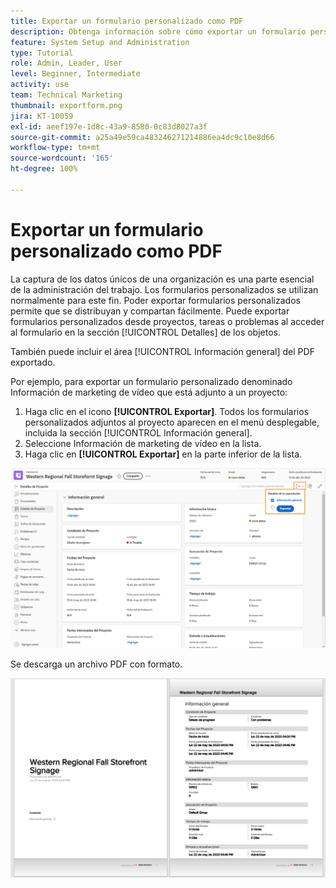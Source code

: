 ```yaml
---
title: Exportar un formulario personalizado como PDF
description: Obtenga información sobre cómo exportar un formulario personalizado como PDF para compartir fácilmente la información con otros usuarios.
feature: System Setup and Administration
type: Tutorial
role: Admin, Leader, User
level: Beginner, Intermediate
activity: use
team: Technical Marketing
thumbnail: exportform.png
jira: KT-10059
exl-id: aeef197e-1d8c-43a9-8580-0c83d8027a3f
source-git-commit: a25a49e59ca483246271214886ea4dc9c10e8d66
workflow-type: tm+mt
source-wordcount: '165'
ht-degree: 100%

---
```


# Exportar un formulario personalizado como PDF

La captura de los datos únicos de una organización es una parte esencial de la administración del trabajo. Los formularios personalizados se utilizan normalmente para este fin. Poder exportar formularios personalizados permite que se distribuyan y compartan fácilmente. Puede exportar formularios personalizados desde proyectos, tareas o problemas al acceder al formulario en la sección [!UICONTROL Detalles] de los objetos.

También puede incluir el área [!UICONTROL Información general] del PDF exportado.

Por ejemplo, para exportar un formulario personalizado denominado Información de marketing de vídeo que está adjunto a un proyecto:

1. Haga clic en el icono **[!UICONTROL Exportar]**. Todos los formularios personalizados adjuntos al proyecto aparecen en el menú desplegable, incluida la sección [!UICONTROL Información general].
1. Seleccione Información de marketing de vídeo en la lista.
1. Haga clic en **[!UICONTROL Exportar]** en la parte inferior de la lista.

![Opciones de exportación de formulario personalizado](assets/custom-forms-export-1.png)

Se descarga un archivo PDF con formato.

![Ejemplo de formulario personalizado exportado](assets/custom-forms-export-2.png)

